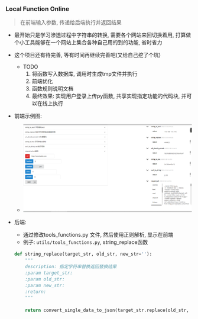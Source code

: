 ### Local Function Online
> 在前端输入参数, 传递给后端执行并返回结果
- 最开始只是学习渗透过程中字符串的转换, 需要各个网站来回切换着用, 打算做个小工具能够在一个网站上集合各种自己用的到的功能, 省时省力
- 这个项目还有待完善, 等有时间再继续完善吧(又给自己挖了个坑)
    - TODO
        1. 将函数写入数据库, 调用时生成tmp文件并执行
        2. 前端优化
        3. 函数规则说明文档
        4. 最终效果: 实现用户登录上传py函数, 共享实现指定功能的代码块, 并可以在线上执行
- 前端示例图:
    - ![](images/README/2020-03-30-15-02-16.png)
- 后端:
    - 通过修改tools_functions.py 文件, 然后使用正则解析, 显示在前端
    - 例子: `utils/tools_functions.py`, string_replace函数

    ```python
    def string_replace(target_str, old_str, new_str=''):
        """
        description: 指定字符串替换返回替换结果
        :param target_str:
        :param old_str:
        :param new_str:
        :return:
        """

        return convert_single_data_to_json(target_str.replace(old_str, new_str))
    ```
